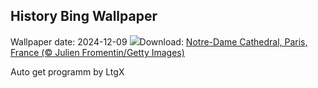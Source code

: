 ## History Bing Wallpaper
Wallpaper date: 2024-12-09
![](https://www.bing.com/th?id=OHR.ReopeningNotreDame_EN-US8084146311_UHD.jpg&w=1000)Download: [Notre-Dame Cathedral, Paris, France (© Julien Fromentin/Getty Images)](https://www.bing.com/th?id=OHR.ReopeningNotreDame_EN-US8084146311_UHD.jpg)

Auto get programm by LtgX
